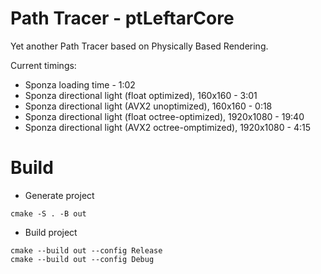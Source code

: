 # Path Tracer - ptLeftarCore
Yet another Path Tracer based on Physically Based Rendering.

Current timings:
- Sponza loading time - 1:02
- Sponza directional light (float optimized), 160x160 - 3:01
- Sponza directional light (AVX2 unoptimized), 160x160 - 0:18
- Sponza directional light (float octree-optimized), 1920x1080 - 19:40
- Sponza directional light (AVX2 octree-omptimized), 1920x1080 - 4:15

# Build
- Generate project
```
cmake -S . -B out
```
- Build project
```
cmake --build out --config Release
cmake --build out --config Debug
```